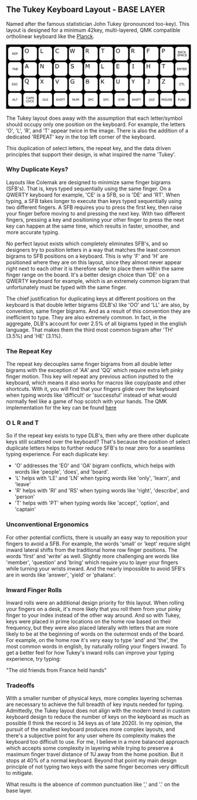 ## The Tukey Keyboard Layout - BASE LAYER

Named after the famous statistician John Tukey (pronounced too-key). This layout is designed for a minimum 42key, multi-layered, QMK compatible ortholinear keyboard like the [Planck](https://olkb.com/collections/planck).

![image](letters_layout.png)

The Tukey layout does away with the assumption that each letter/symbol should occupy only one position on the keyboard. For example, the letters 'O', 'L', 'R', and 'T' appear twice in the image. There is also the addition of a dedicated 'REPEAT' key in the top left corner of the keyboard. 

This duplication of select letters, the repeat key, and the data driven principles that support their design, is what inspired the name 'Tukey'.

### Why Duplicate Keys?

Layouts like Colemak are designed to minimize same finger bigrams (SFB's). That is, keys typed sequentially using the same finger. On a QWERTY keyboard for example, 'CE' is a SFB, so is 'DE' and 'RT'. When typing, a SFB takes longer to execute than keys typed sequentially using two different fingers. A SFB requires you to press the first key, then raise your finger before moving to and pressing the next key. With two different fingers, pressing a key and positioning your other finger to press the next key can happen at the same time, which results in faster, smoother, and more accurate typing. 

No perfect layout exists which completely eliminates SFB's, and so designers try to position letters in a way that matches the least common bigrams to SFB positions on a keyboard. This is why 'F' and 'H' are positioned where they are on this layout, since they almost never appear right next to each other it is therefore safer to place them within the same finger range on the board. It's a better design choice than 'DE' on a QWERTY keyboard for example, which is an extremely common bigram that unfortunately must be typed with the same finger. 

The chief justification for duplicating keys at different positions on the keyboard is that double letter bigrams (DLB's) like 'OO' and 'LL' are also, by convention, same finger bigrams. And as a result of this convention they are inefficient to type. They are also extremely common. In fact, in the aggregate, DLB's account for over 2.5% of all bigrams typed in the english language. That makes them the third most common bigram after 'TH' (3.5%) and 'HE' (3.1%). 

### The Repeat Key

The repeat key decouples same finger bigrams from all double letter bigrams with the exception of 'AA' and 'QQ' which require extra left pinky finger motion. This key will repeat any previous action inputted to the keyboard, which means it also works for macros like copy/paste and other shortcuts. With it, you will find that your fingers glide over the keyboard when typing words like 'difficult' or 'successful' instead of what would normally feel like a game of hop scotch with your hands. The QMK implementation for the key can be found [here](https://gist.github.com/NotGate/3e3d8ab81300a86522b2c2549f99b131)

### O L R and T

So if the repeat key exists to type DLB's, then why are there other duplicate keys still scattered over the keyboard? That's because the position of select duplicate letters helps to further reduce SFB's to near zero for a seamless typing experience. For each duplicate key: 

- 'O' addresses the 'EO' and 'OA' bigram conflicts, which helps with words like 'people', 'does', and 'board'. 
- 'L' helps with 'LE' and 'LN' when typing words like 'only', 'learn', and 'leave'
- 'R' helps with 'RI' and 'RS' when typing words like 'right', 'describe', and 'person' 
- 'T' helps with 'PT' when typing words like 'accept', 'option', and 'captain'

### Unconventional Ergonomics

For other potential conflicts, there is usually an easy way to reposition your fingers to avoid a SFB. For example, the words 'small' or 'kept' require slight inward lateral shifts from the traditional home row finger positions. The words 'first' and 'write' as well. Slightly more challenging are words like 'member', 'question' and 'bring' which require you to layer your fingers while turning your wrists inward. And the nearly impossible to avoid SFB's are in words like 'answer', 'yield' or 'phalanx'. 

### Inward Finger Rolls

Inward rolls were an additional design priority for this layout. When rolling your fingers on a desk, it's more likely that you roll them from your pinky finger to your index instead of the other way around. And so with Tukey, keys were placed in prime locations on the home row based on their frequency, but they were also placed laterally with letters that are more likely to be at the beginning of words on the outermost ends of the board. For example, on the home row it's very easy to type 'and' and 'the', the most common words in english, by naturally rolling your fingers inward. To get a better feel for how Tukey's inward rolls can improve your typing experience, try typing: 

"The old friends from France held hands"

### Tradeoffs

With a smaller number of physical keys, more complex layering schemas are necessary to achieve the full breadth of key inputs needed for typing. Admittedly, the Tukey layout does not align with the modern trend in custom keyboard design to reduce the number of keys on the keyboard as much as possible (I think the record is 34 keys as of late 2020). In my opinion, the pursuit of the smallest keyboard produces more complex layouts, and there's a subjective point for any user where its complexity makes the keyboard too difficult to use. For me, I believe in a more balanced approach which accepts some complexity in layering while trying to preserve a maximum finger travel distance of 1U away from the home position. But it stops at 40% of a normal keyboard. Beyond that point my main design principle of not typing two keys with the same finger becomes very difficult to mitigate. 

What results is the absence of common punctuation like ',' and '.' on the base layer. 
